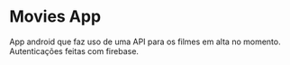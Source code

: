 # Movies App
App android que faz uso de uma API para os filmes em alta no momento.
Autenticações feitas com firebase.
